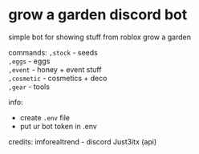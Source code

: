 # grow a garden discord bot

simple bot for showing stuff from roblox grow a garden

commands:
`,stock` - seeds  
`,eggs` - eggs  
`,event` - honey + event stuff  
`,cosmetic` - cosmetics + deco  
`,gear` - tools

info: 
- create `.env` file
- put ur bot token in .env

credits:
imforealtrend - discord
Just3itx (api)

